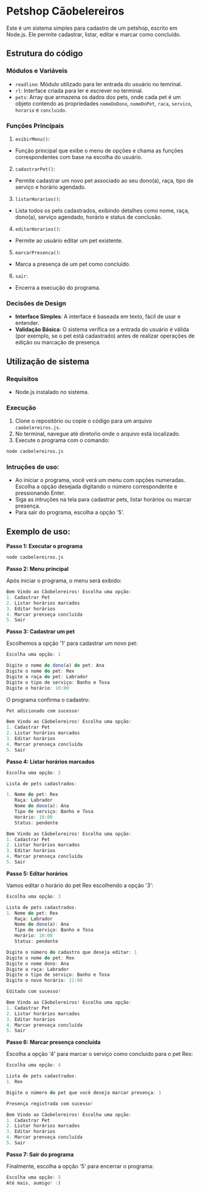 # Petshop Cãobelereiros

Este é um sistema simples para cadastro de um petshop, escrito em Node.js. Ele permite cadastrar, listar, editar e marcar como concluído.

## Estrutura do código

### Módulos e Variáveis

- `readline`: Módulo utilizado para ler entrada do usuário no temrinal.
- `rl`: Interface criada para ler e escrever no terminal.
- `pets`: Array que armazena os dados dos pets, onde cada pet é um objeto contendo as propriedades `nomeDoDono`, `nomeDoPet`, `raca`, `servico`, `horario` e `concluido`.

### Funções Principais 

1. `exibirMenu()`:

* Função principal que exibe o menu de opções e chama as funções correspondentes com base na escolha do usuário.

2. `cadastrarPet()`: 

* Permite cadastrar um novo pet associado ao seu dono(a), raça, tipo de serviço e horário agendado.

3. `listarHorarios()`: 

* Lista todos os pets cadastrados, exibindo detalhes como nome, raça, dono(a), serviço agendado, horário e status de conclusão.

4. `editarHorarios()`:

* Permite ao usuário editar um pet existente.

5. `marcarPresenca()`: 

* Marca a presença de um pet como concluído.

6. `sair`: 

* Encerra a execução do programa.


### Decisões de Design

* **Interface Simples**: A interface é baseada em texto, fácil de usar e entender.
* **Validação Básica**: O sistema verifica se a entrada do usuário é válida (por exemplo, se o pet está cadastrado) antes de realizar operações de edição ou marcação de presença.

## Utilização de sistema

### Requisitos 

* Node.js instalado no sistema.

### Execução

1. Clone o repositório ou copie o código para um arquivo `caobelereiros.js`.
2. No terminal, navegue até diretoŕio onde o arquivo está localizado.
3. Execute o programa com o comando:
```bash
node caobelereiros.js
```

### Intruções de uso:
* Ao iniciar o programa, você verá um menu com opções numeradas. Escolha a opção desejada digitando o número correspondente e pressionando Enter.
* Siga as intruções na tela para cadastrar pets, listar horários ou marcar presença.
* Para sair do programa, escolha a opção '5'.

## Exemplo de uso:

**Passo 1: Executar o programa**
```bash
node caobelereiros.js
```
**Passo 2: Menu principal**

Após iniciar o programa, o menu será exibido:

```node.js
Bem Vindo ao Cãobelereiros! Escolha uma opção:
1. Cadastrar Pet
2. Listar horários marcados
3. Editar horários
4. Marcar prenseça concluída
5. Sair
```
**Passo 3: Cadastrar um pet**

Escolhemos a opção '1' para cadastrar um novo pet:
```node.js
Escolha uma opção: 1

Digite o nome do dono(a) do pet: Ana
Digite o nome do pet: Rex
Digite a raça do pet: Labrador
Digite o tipo de serviço: Banho e Tosa
Digite o horário: 10:00
```
O programa confirma o cadastro: 
```node.js
Pet adicionado com sucesso!

Bem Vindo ao Cãobelereiros! Escolha uma opção:
1. Cadastrar Pet
2. Listar horários marcados
3. Editar horários
4. Marcar prenseça concluída
5. Sair
```
**Passo 4: Listar horários marcados**
```node.js
Escolha uma opção: 2

Lista de pets cadastrados:

1. Nome do pet: Rex
   Raça: Labrador
   Nome do dono(a): Ana
   Tipo de serviço: Banho e Tosa
   Horário: 10:00
   Status: pendente

Bem Vindo ao Cãobelereiros! Escolha uma opção:
1. Cadastrar Pet
2. Listar horários marcados
3. Editar horários
4. Marcar prenseça concluída
5. Sair
```

**Passo 5: Editar horários**

Vamos editar o horário do pet Rex escolhendo a opção '3':
``` node.js
Escolha uma opção: 3

Lista de pets cadastrados:
1. Nome do pet: Rex
   Raça: Labrador
   Nome do dono(a): Ana
   Tipo de serviço: Banho e Tosa
   Horário: 10:00
   Status: pendente

Digite o número do cadastro que deseja editar: 1
Digite o nome do pet: Rex
Digite o nome dono: Ana
Digite a raça: Labrador
Digite o tipo de serviço: Banho e Tosa
Digite o novo horário: 11:00

Editado com sucesso!

Bem Vindo ao Cãobelereiros! Escolha uma opção:
1. Cadastrar Pet
2. Listar horários marcados
3. Editar horários
4. Marcar prenseça concluída
5. Sair
```

**Passo 6: Marcar presença concluída**

Escolha a opção '4' para marcar o serviço como concluído para o pet Rex:

``` node.js
Escolha uma opção: 4

Lista de pets cadastrados:
1. Rex

Digite o número do pet que você deseja marcar presença: 1

Presença registrada com sucesso!

Bem Vindo ao Cãobelereiros! Escolha uma opção:
1. Cadastrar Pet
2. Listar horários marcados
3. Editar horários
4. Marcar prenseça concluída
5. Sair
```
**Passo 7: Sair do programa**

Finalmente, escolha a opção '5' para encerrar o programa:

``` node.js
Escolha uma opção: 5
Até mais, aumigo! :)
```

